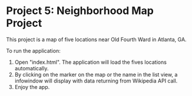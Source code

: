 # Project 5: Neighborhood Map Project

This project is a map of five locations near Old Fourth Ward in Atlanta, GA.

To run the application:
1. Open "index.html". The application will load the fives locations automatically.
2. By clicking on the marker on the map or the name in the list view, a infowindow will display with data returning from Wikipedia API call.
3. Enjoy the app.










